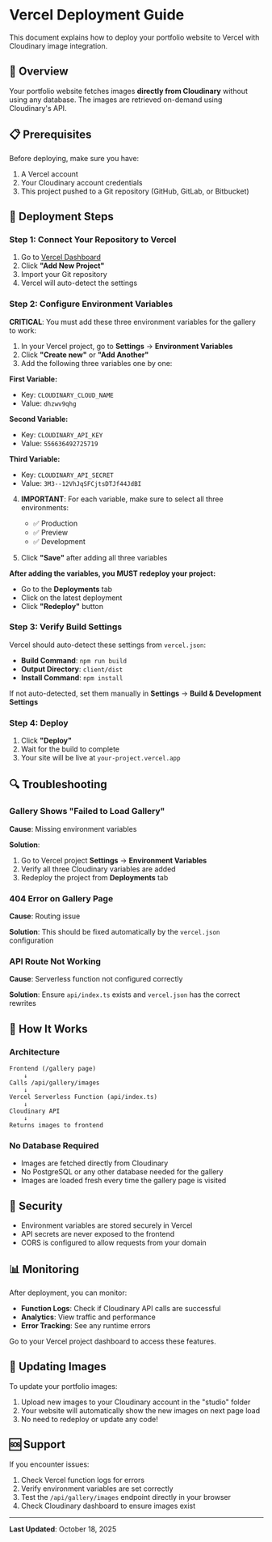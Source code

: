 # Vercel Deployment Guide

This document explains how to deploy your portfolio website to Vercel with Cloudinary image integration.

## 🎯 Overview

Your portfolio website fetches images **directly from Cloudinary** without using any database. The images are retrieved on-demand using Cloudinary's API.

## 📋 Prerequisites

Before deploying, make sure you have:
1. A Vercel account
2. Your Cloudinary account credentials
3. This project pushed to a Git repository (GitHub, GitLab, or Bitbucket)

## 🚀 Deployment Steps

### Step 1: Connect Your Repository to Vercel

1. Go to [Vercel Dashboard](https://vercel.com/dashboard)
2. Click **"Add New Project"**
3. Import your Git repository
4. Vercel will auto-detect the settings

### Step 2: Configure Environment Variables

**CRITICAL**: You must add these three environment variables for the gallery to work:

1. In your Vercel project, go to **Settings** → **Environment Variables**
2. Click **"Create new"** or **"Add Another"**
3. Add the following three variables one by one:

**First Variable:**
- Key: `CLOUDINARY_CLOUD_NAME`
- Value: `dhzwv9qhg`

**Second Variable:**
- Key: `CLOUDINARY_API_KEY`
- Value: `556636492725719`

**Third Variable:**
- Key: `CLOUDINARY_API_SECRET`
- Value: `3M3--12VhJqSFCjtsDTJf44JdBI`

4. **IMPORTANT**: For each variable, make sure to select all three environments:
   - ✅ Production
   - ✅ Preview
   - ✅ Development

5. Click **"Save"** after adding all three variables

**After adding the variables, you MUST redeploy your project:**
- Go to the **Deployments** tab
- Click on the latest deployment
- Click **"Redeploy"** button

### Step 3: Verify Build Settings

Vercel should auto-detect these settings from `vercel.json`:
- **Build Command**: `npm run build`
- **Output Directory**: `client/dist`
- **Install Command**: `npm install`

If not auto-detected, set them manually in **Settings** → **Build & Development Settings**

### Step 4: Deploy

1. Click **"Deploy"**
2. Wait for the build to complete
3. Your site will be live at `your-project.vercel.app`

## 🔍 Troubleshooting

### Gallery Shows "Failed to Load Gallery"

**Cause**: Missing environment variables

**Solution**: 
1. Go to Vercel project **Settings** → **Environment Variables**
2. Verify all three Cloudinary variables are added
3. Redeploy the project from **Deployments** tab

### 404 Error on Gallery Page

**Cause**: Routing issue

**Solution**: This should be fixed automatically by the `vercel.json` configuration

### API Route Not Working

**Cause**: Serverless function not configured correctly

**Solution**: Ensure `api/index.ts` exists and `vercel.json` has the correct rewrites

## 📁 How It Works

### Architecture

```
Frontend (/gallery page)
    ↓
Calls /api/gallery/images
    ↓
Vercel Serverless Function (api/index.ts)
    ↓
Cloudinary API
    ↓
Returns images to frontend
```

### No Database Required

- Images are fetched directly from Cloudinary
- No PostgreSQL or any other database needed for the gallery
- Images are loaded fresh every time the gallery page is visited

## 🔐 Security

- Environment variables are stored securely in Vercel
- API secrets are never exposed to the frontend
- CORS is configured to allow requests from your domain

## 📊 Monitoring

After deployment, you can monitor:
- **Function Logs**: Check if Cloudinary API calls are successful
- **Analytics**: View traffic and performance
- **Error Tracking**: See any runtime errors

Go to your Vercel project dashboard to access these features.

## 🎨 Updating Images

To update your portfolio images:
1. Upload new images to your Cloudinary account in the "studio" folder
2. Your website will automatically show the new images on next page load
3. No need to redeploy or update any code!

## 🆘 Support

If you encounter issues:
1. Check Vercel function logs for errors
2. Verify environment variables are set correctly
3. Test the `/api/gallery/images` endpoint directly in your browser
4. Check Cloudinary dashboard to ensure images exist

---

**Last Updated**: October 18, 2025
